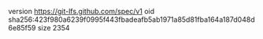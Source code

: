 version https://git-lfs.github.com/spec/v1
oid sha256:423f980a6239f0995f443fbadeafb5ab1971a85d81fba164a187d048d6e85f59
size 2354
